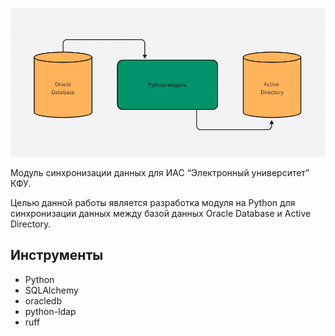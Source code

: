 ![img.png](img.png)

Модуль синхронизации данных для ИАС “Электронный университет” КФУ.

Целью данной работы является разработка модуля на Python для синхронизации данных между базой данных Oracle Database и Active Directory.


## Инструменты

* Python
* SQLAlchemy
* oracledb
* python-ldap
* ruff